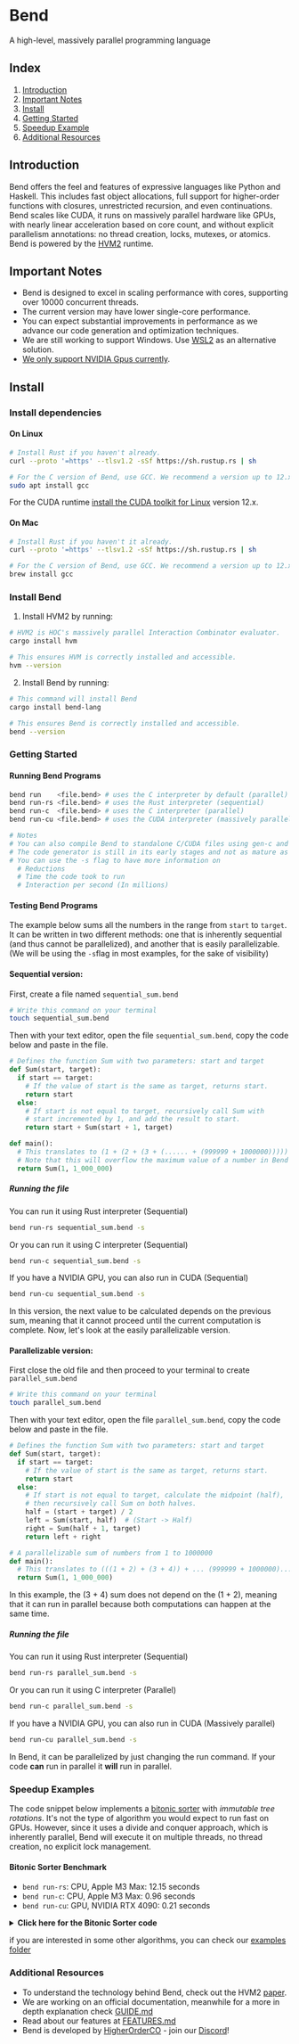 <h1 >Bend</h1>
<p>A high-level, massively parallel programming language</p>

## Index
1. [Introduction](#introduction)
2. [Important Notes](#important-notes)
3. [Install](#install)
4. [Getting Started](#getting-started)
5. [Speedup Example](#speedup-examples)
6. [Additional Resources](#additional-resources)

## Introduction

Bend offers the feel and features of expressive languages like Python and Haskell. This includes fast object allocations, full support for higher-order functions with closures, unrestricted recursion, and even continuations.                             
Bend scales like CUDA, it runs on massively parallel hardware like GPUs, with nearly linear acceleration based on core count, and without explicit parallelism annotations: no thread creation, locks, mutexes, or atomics.                     
Bend is powered by the [HVM2](https://github.com/higherorderco/hvm) runtime.


## Important Notes

* Bend is designed to excel in scaling performance with cores, supporting over 10000 concurrent threads.
* The current version may have lower single-core performance.
* You can expect substantial improvements in performance as we advance our code generation and optimization techniques.
* We are still working to support Windows. Use [WSL2](https://learn.microsoft.com/en-us/windows/wsl/install) as an alternative solution.
* [We only support NVIDIA Gpus currently](https://github.com/HigherOrderCO/Bend/issues/341).




## Install

### Install dependencies

#### On Linux
```sh
# Install Rust if you haven't already.
curl --proto '=https' --tlsv1.2 -sSf https://sh.rustup.rs | sh

# For the C version of Bend, use GCC. We recommend a version up to 12.x.
sudo apt install gcc
```
For the CUDA runtime [install the CUDA toolkit for Linux](https://developer.nvidia.com/cuda-downloads?target_os=Linux) version 12.x.


#### On Mac
```sh
# Install Rust if you haven't it already.
curl --proto '=https' --tlsv1.2 -sSf https://sh.rustup.rs | sh

# For the C version of Bend, use GCC. We recommend a version up to 12.x.
brew install gcc
```


### Install Bend

1. Install HVM2 by running:
```sh
# HVM2 is HOC's massively parallel Interaction Combinator evaluator.
cargo install hvm

# This ensures HVM is correctly installed and accessible.
hvm --version
```
2. Install Bend by running:
```sh
# This command will install Bend
cargo install bend-lang

# This ensures Bend is correctly installed and accessible.
bend --version
```

### Getting Started
#### Running Bend Programs
```sh
bend run    <file.bend> # uses the C interpreter by default (parallel)
bend run-rs <file.bend> # uses the Rust interpreter (sequential)
bend run-c  <file.bend> # uses the C interpreter (parallel)
bend run-cu <file.bend> # uses the CUDA interpreter (massively parallel)

# Notes
# You can also compile Bend to standalone C/CUDA files using gen-c and gen-cu for maximum performance.
# The code generator is still in its early stages and not as mature as compilers like GCC and GHC.
# You can use the -s flag to have more information on
  # Reductions
  # Time the code took to run
  # Interaction per second (In millions)
```

#### Testing Bend Programs
The example below sums all the numbers in the range from `start` to `target`. It can be written in two different methods: one that is inherently sequential (and thus cannot be parallelized), and another that is easily parallelizable. (We will be using the `-s`flag in most examples, for the sake of visibility)

#### Sequential version:
First, create a file named `sequential_sum.bend`
```sh
# Write this command on your terminal
touch sequential_sum.bend
```
Then with your text editor, open the file `sequential_sum.bend`, copy the code below and paste in the file.

```py
# Defines the function Sum with two parameters: start and target
def Sum(start, target):
  if start == target:
    # If the value of start is the same as target, returns start.
    return start
  else:
    # If start is not equal to target, recursively call Sum with
    # start incremented by 1, and add the result to start.
    return start + Sum(start + 1, target)  

def main():
  # This translates to (1 + (2 + (3 + (...... + (999999 + 1000000)))))
  # Note that this will overflow the maximum value of a number in Bend
  return Sum(1, 1_000_000)
```

##### Running the file
You can run it using Rust interpreter (Sequential)
```sh
bend run-rs sequential_sum.bend -s
```

Or you can run it using C interpreter (Sequential)
```sh
bend run-c sequential_sum.bend -s
```

If you have a NVIDIA GPU, you can also run in CUDA (Sequential)
```sh
bend run-cu sequential_sum.bend -s
```

In this version, the next value to be calculated depends on the previous sum, meaning that it cannot proceed until the current computation is complete. Now, let's look at the easily parallelizable version.


#### Parallelizable version:
First close the old file and then proceed to your terminal to create `parallel_sum.bend`
```sh
# Write this command on your terminal
touch parallel_sum.bend
```
Then with your text editor, open the file `parallel_sum.bend`, copy the code below and paste in the file.

```py
# Defines the function Sum with two parameters: start and target
def Sum(start, target):
  if start == target:
    # If the value of start is the same as target, returns start.
    return start
  else:
    # If start is not equal to target, calculate the midpoint (half),
    # then recursively call Sum on both halves.
    half = (start + target) / 2
    left = Sum(start, half)  # (Start -> Half)
    right = Sum(half + 1, target)
    return left + right

# A parallelizable sum of numbers from 1 to 1000000
def main():
  # This translates to (((1 + 2) + (3 + 4)) + ... (999999 + 1000000)...)
  return Sum(1, 1_000_000)
```

In this example, the (3 + 4) sum does not depend on the (1 + 2), meaning that it can run in parallel because both computations can happen at the same time. 

##### Running the file
You can run it using Rust interpreter (Sequential)
```sh
bend run-rs parallel_sum.bend -s
```

Or you can run it using C interpreter (Parallel)
```sh
bend run-c parallel_sum.bend -s
```

If you have a NVIDIA GPU, you can also run in CUDA (Massively parallel)
```sh
bend run-cu parallel_sum.bend -s
```

In Bend, it can be parallelized by just changing the run command. If your code **can** run in parallel it **will** run in parallel.


### Speedup Examples
The code snippet below implements a [bitonic sorter](https://en.wikipedia.org/wiki/Bitonic_sorter) with *immutable tree rotations*. It's not the type of algorithm you would expect to run fast on GPUs. However, since it uses a divide and conquer approach, which is inherently parallel, Bend will execute it on multiple threads, no thread creation, no explicit lock management.

#### Bitonic Sorter Benchmark

- `bend run-rs`: CPU, Apple M3 Max: 12.15 seconds
- `bend run-c`: CPU, Apple M3 Max: 0.96 seconds
- `bend run-cu`: GPU, NVIDIA RTX 4090: 0.21 seconds

 <details>
  <summary><b>Click here for the Bitonic Sorter code</b></summary>
   

```py
# Sorting Network = just rotate trees!
def sort(d, s, tree):
  switch d:
    case 0:
      return tree
    case _:
      (x,y) = tree
      lft   = sort(d-1, 0, x)
      rgt   = sort(d-1, 1, y)
      return rots(d, s, (lft, rgt))

# Rotates sub-trees (Blue/Green Box)
def rots(d, s, tree):
  switch d:
    case 0:
      return tree
    case _:
      (x,y) = tree
      return down(d, s, warp(d-1, s, x, y))

# Swaps distant values (Red Box)
def warp(d, s, a, b):
  switch d:
    case 0:
      return swap(s ^ (a > b), a, b)
    case _:
      (a.a, a.b) = a
      (b.a, b.b) = b
      (A.a, A.b) = warp(d-1, s, a.a, b.a)
      (B.a, B.b) = warp(d-1, s, a.b, b.b)
      return ((A.a,B.a),(A.b,B.b))

# Propagates downwards
def down(d,s,t):
  switch d:
    case 0:
      return t
    case _:
      (t.a, t.b) = t
      return (rots(d-1, s, t.a), rots(d-1, s, t.b))

# Swaps a single pair
def swap(s, a, b):
  switch s:
    case 0:
      return (a,b)
    case _:
      return (b,a)

# Testing
# -------

# Generates a big tree
def gen(d, x):
  switch d:
    case 0:
      return x
    case _:
      return (gen(d-1, x * 2 + 1), gen(d-1, x * 2))

# Sums a big tree
def sum(d, t):
  switch d:
    case 0:
      return t
    case _:
      (t.a, t.b) = t
      return sum(d-1, t.a) + sum(d-1, t.b)

# Sorts a big tree
def main:
  return sum(20, sort(20, 0, gen(20, 0)))

```

</details>
  
if you are interested in some other algorithms, you can check our [examples folder](https://github.com/HigherOrderCO/Bend/tree/main/examples)


### Additional Resources
 - To understand the technology behind Bend, check out the HVM2 [paper](https://paper.higherorderco.com/).
 - We are working on an official documentation, meanwhile for a more in depth
     explanation check [GUIDE.md](https://github.com/HigherOrderCO/Bend/blob/main/GUIDE.md)
 - Read about our features at [FEATURES.md](https://github.com/HigherOrderCO/Bend/blob/main/FEATURES.md)
 - Bend is developed by [HigherOrderCO](https://higherorderco.com/) - join our [Discord](https://discord.higherorderco.com)!
